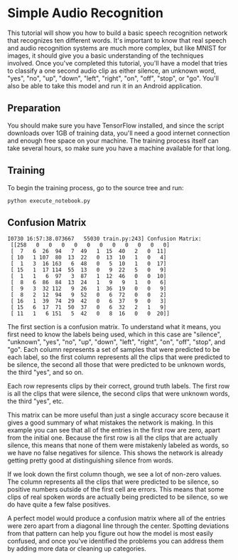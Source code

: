 # Simple Audio Recognition

This tutorial will show you how to build a basic speech recognition network that recognizes ten different words. It's important to know that real speech and audio recognition systems are much more complex, but like MNIST for images, it should give you a basic understanding of the techniques involved. Once you've completed this tutorial, you'll have a model that tries to classify a one second audio clip as either silence, an unknown word, "yes", "no", "up", "down", "left", "right", "on", "off", "stop", or "go". You'll also be able to take this model and run it in an Android application.

## Preparation

You should make sure you have TensorFlow installed, and since the script downloads over 1GB of training data, you'll need a good internet connection and enough free space on your machine. The training process itself can take several hours, so make sure you have a machine available for that long.

## Training

To begin the training process, go to the source tree and run:

```{python}
python execute_notebook.py
```

## Confusion Matrix

```
I0730 16:57:38.073667   55030 train.py:243] Confusion Matrix:
 [[258   0   0   0   0   0   0   0   0   0   0   0]
 [  7   6  26  94   7  49   1  15  40   2   0  11]
 [ 10   1 107  80  13  22   0  13  10   1   0   4]
 [  1   3  16 163   6  48   0   5  10   1   0  17]
 [ 15   1  17 114  55  13   0   9  22   5   0   9]
 [  1   1   6  97   3  87   1  12  46   0   0  10]
 [  8   6  86  84  13  24   1   9   9   1   0   6]
 [  9   3  32 112   9  26   1  36  19   0   0   9]
 [  8   2  12  94   9  52   0   6  72   0   0   2]
 [ 16   1  39  74  29  42   0   6  37   9   0   3]
 [ 15   6  17  71  50  37   0   6  32   2   1   9]
 [ 11   1   6 151   5  42   0   8  16   0   0  20]]
```

The first section is a confusion matrix. To understand what it means, you first need to know the labels being used, which in this case are "silence", "unknown", "yes", "no", "up", "down", "left", "right", "on", "off", "stop", and "go". Each column represents a set of samples that were predicted to be each label, so the first column represents all the clips that were predicted to be silence, the second all those that were predicted to be unknown words, the third "yes", and so on.

Each row represents clips by their correct, ground truth labels. The first row is all the clips that were silence, the second clips that were unknown words, the third "yes", etc.

This matrix can be more useful than just a single accuracy score because it gives a good summary of what mistakes the network is making. In this example you can see that all of the entries in the first row are zero, apart from the initial one. Because the first row is all the clips that are actually silence, this means that none of them were mistakenly labeled as words, so we have no false negatives for silence. This shows the network is already getting pretty good at distinguishing silence from words.

If we look down the first column though, we see a lot of non-zero values. The column represents all the clips that were predicted to be silence, so positive numbers outside of the first cell are errors. This means that some clips of real spoken words are actually being predicted to be silence, so we do have quite a few false positives.

A perfect model would produce a confusion matrix where all of the entries were zero apart from a diagonal line through the center. Spotting deviations from that pattern can help you figure out how the model is most easily confused, and once you've identified the problems you can address them by adding more data or cleaning up categories.

